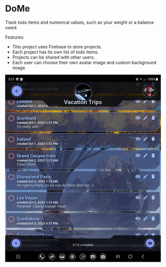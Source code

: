 # DoMe

Track todo items and numerical values, such as your weight or a balance owed.  

Features:
* This project uses Firebase to store projects.
* Each project has its own list of todo items.
* Projects can be shared with other users.
* Each user can choose their own avatar image and custom background image.

![Main Screen](docs/images/todo_list.jpg)
